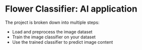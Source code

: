 # Flower Classifier: AI application

The project is broken down into multiple steps:

* Load and preprocess the image dataset
* Train the image classifier on your dataset
* Use the trained classifier to predict image content


